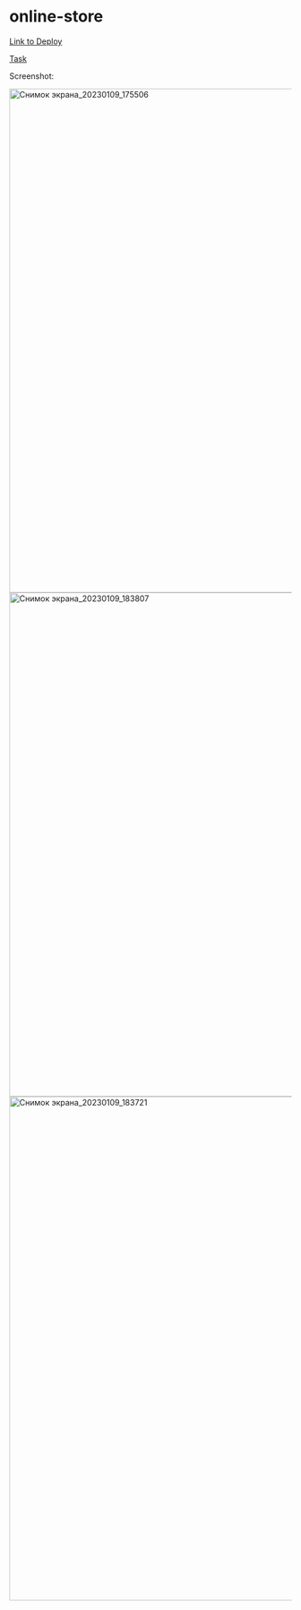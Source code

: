 # online-store

[Link to Deploy](https://christmas-online-store.netlify.app/)

[Task](https://github.com/rolling-scopes-school/tasks/tree/master/tasks/online-store-team)

Screenshot:


<img width="900" alt="Снимок экрана_20230109_175506" src="https://user-images.githubusercontent.com/74773439/211347646-74fa53a8-dd3c-400c-aa7f-12cace26064a.png">

<img width="900" alt="Снимок экрана_20230109_183807" src="https://user-images.githubusercontent.com/74773439/211347940-7578b694-8493-495c-aaac-3cb2f380b657.png">

<img width="900" alt="Снимок экрана_20230109_183721" src="https://user-images.githubusercontent.com/74773439/211347977-6b1c667d-edde-405f-a232-7b141812284f.png">
